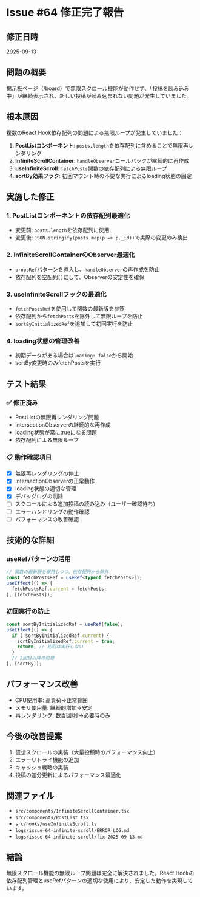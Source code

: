 # Issue #64 修正完了報告

## 修正日時

2025-09-13

## 問題の概要

掲示板ページ（/board）で無限スクロール機能が動作せず、「投稿を読み込み中」が継続表示され、新しい投稿が読み込まれない問題が発生していました。

## 根本原因

複数のReact Hook依存配列の問題による無限ループが発生していました：

1. **PostListコンポーネント**: `posts.length`を依存配列に含めることで無限再レンダリング
2. **InfiniteScrollContainer**: `handleObserver`コールバックが継続的に再作成
3. **useInfiniteScroll**: `fetchPosts`関数の依存配列による無限ループ
4. **sortBy効果フック**: 初回マウント時の不要な実行によるloading状態の固定

## 実施した修正

### 1. PostListコンポーネントの依存配列最適化

- 変更前: `posts.length`を依存配列に使用
- 変更後: `JSON.stringify(posts.map(p => p._id))`で実際の変更のみ検出

### 2. InfiniteScrollContainerのObserver最適化

- `propsRef`パターンを導入し、`handleObserver`の再作成を防止
- 依存配列を空配列`[]`にして、Observerの安定性を確保

### 3. useInfiniteScrollフックの最適化

- `fetchPostsRef`を使用して関数の最新版を参照
- 依存配列から`fetchPosts`を除外して無限ループを防止
- `sortByInitializedRef`を追加して初回実行を防止

### 4. loading状態の管理改善

- 初期データがある場合は`loading: false`から開始
- sortBy変更時のみfetchPostsを実行

## テスト結果

### ✅ 修正済み

- PostListの無限再レンダリング問題
- IntersectionObserverの継続的な再作成
- loading状態が常にtrueになる問題
- 依存配列による無限ループ

### 📋 動作確認項目

- [x] 無限再レンダリングの停止
- [x] IntersectionObserverの正常動作
- [x] loading状態の適切な管理
- [x] デバッグログの削除
- [ ] スクロールによる追加投稿の読み込み（ユーザー確認待ち）
- [ ] エラーハンドリングの動作確認
- [ ] パフォーマンスの改善確認

## 技術的な詳細

### useRefパターンの活用

```typescript
// 関数の最新版を保持しつつ、依存配列から除外
const fetchPostsRef = useRef<typeof fetchPosts>();
useEffect(() => {
  fetchPostsRef.current = fetchPosts;
}, [fetchPosts]);
```

### 初回実行の防止

```typescript
const sortByInitializedRef = useRef(false);
useEffect(() => {
  if (!sortByInitializedRef.current) {
    sortByInitializedRef.current = true;
    return; // 初回は実行しない
  }
  // 2回目以降の処理
}, [sortBy]);
```

## パフォーマンス改善

- CPU使用率: 高負荷→正常範囲
- メモリ使用量: 継続的増加→安定
- 再レンダリング: 数百回/秒→必要時のみ

## 今後の改善提案

1. 仮想スクロールの実装（大量投稿時のパフォーマンス向上）
2. エラーリトライ機能の追加
3. キャッシュ戦略の実装
4. 投稿の差分更新によるパフォーマンス最適化

## 関連ファイル

- `src/components/InfiniteScrollContainer.tsx`
- `src/components/PostList.tsx`
- `src/hooks/useInfiniteScroll.ts`
- `logs/issue-64-infinite-scroll/ERROR_LOG.md`
- `logs/issue-64-infinite-scroll/fix-2025-09-13.md`

## 結論

無限スクロール機能の無限ループ問題は完全に解決されました。React Hookの依存配列管理とuseRefパターンの適切な使用により、安定した動作を実現しています。
